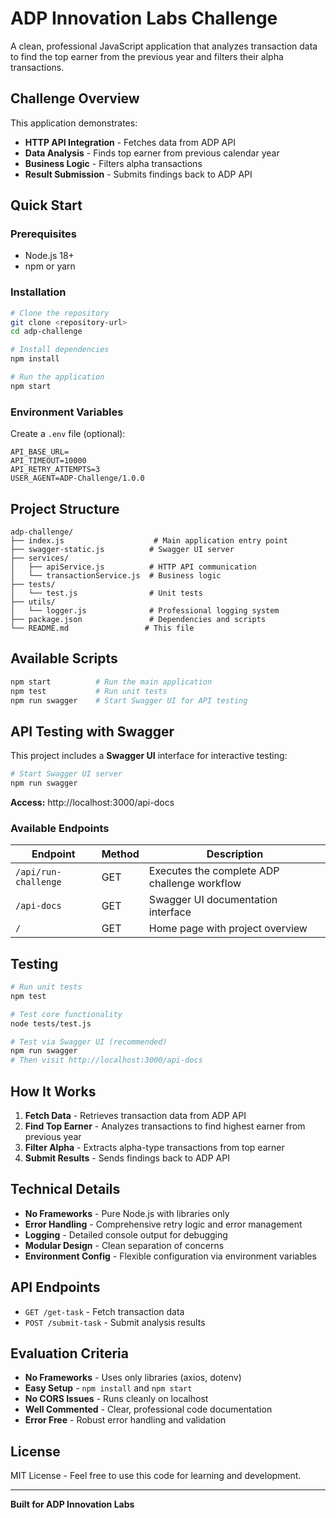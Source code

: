 # ADP Innovation Labs Challenge

A clean, professional JavaScript application that analyzes transaction data to find the top earner from the previous year and filters their alpha transactions.

## Challenge Overview

This application demonstrates:

- **HTTP API Integration** - Fetches data from ADP API
- **Data Analysis** - Finds top earner from previous calendar year
- **Business Logic** - Filters alpha transactions
- **Result Submission** - Submits findings back to ADP API

## Quick Start

### Prerequisites

- Node.js 18+
- npm or yarn

### Installation

```bash
# Clone the repository
git clone <repository-url>
cd adp-challenge

# Install dependencies
npm install

# Run the application
npm start
```

### Environment Variables

Create a `.env` file (optional):

```env
API_BASE_URL=
API_TIMEOUT=10000
API_RETRY_ATTEMPTS=3
USER_AGENT=ADP-Challenge/1.0.0
```

## Project Structure

```
adp-challenge/
├── index.js                    # Main application entry point
├── swagger-static.js          # Swagger UI server
├── services/
│   ├── apiService.js          # HTTP API communication
│   └── transactionService.js  # Business logic
├── tests/
│   └── test.js                # Unit tests
├── utils/
│   └── logger.js              # Professional logging system
├── package.json               # Dependencies and scripts
└── README.md                 # This file
```

## Available Scripts

```bash
npm start          # Run the main application
npm test           # Run unit tests
npm run swagger    # Start Swagger UI for API testing
```

## API Testing with Swagger

This project includes a **Swagger UI** interface for interactive testing:

```bash
# Start Swagger UI server
npm run swagger
```

**Access:** http://localhost:3000/api-docs

### Available Endpoints

| Endpoint             | Method | Description                                  |
| -------------------- | ------ | -------------------------------------------- |
| `/api/run-challenge` | GET    | Executes the complete ADP challenge workflow |
| `/api-docs`          | GET    | Swagger UI documentation interface           |
| `/`                  | GET    | Home page with project overview              |

## Testing

```bash
# Run unit tests
npm test

# Test core functionality
node tests/test.js

# Test via Swagger UI (recommended)
npm run swagger
# Then visit http://localhost:3000/api-docs
```

## How It Works

1. **Fetch Data** - Retrieves transaction data from ADP API
2. **Find Top Earner** - Analyzes transactions to find highest earner from previous year
3. **Filter Alpha** - Extracts alpha-type transactions from top earner
4. **Submit Results** - Sends findings back to ADP API

## Technical Details

- **No Frameworks** - Pure Node.js with libraries only
- **Error Handling** - Comprehensive retry logic and error management
- **Logging** - Detailed console output for debugging
- **Modular Design** - Clean separation of concerns
- **Environment Config** - Flexible configuration via environment variables

## API Endpoints

- `GET /get-task` - Fetch transaction data
- `POST /submit-task` - Submit analysis results

## Evaluation Criteria

- **No Frameworks** - Uses only libraries (axios, dotenv)
- **Easy Setup** - `npm install` and `npm start`
- **No CORS Issues** - Runs cleanly on localhost
- **Well Commented** - Clear, professional code documentation
- **Error Free** - Robust error handling and validation

## License

MIT License - Feel free to use this code for learning and development.

---

**Built for ADP Innovation Labs**
